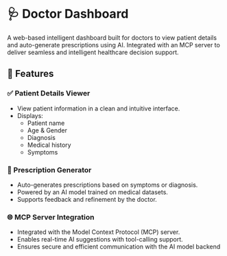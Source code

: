 # 🩺 Doctor Dashboard

A web-based intelligent dashboard built for doctors to view patient details and auto-generate prescriptions using AI. Integrated with an MCP server to deliver seamless and intelligent healthcare decision support.

## 🚀 Features

### ✅ Patient Details Viewer
- View patient information in a clean and intuitive interface.
- Displays:
  - Patient name
  - Age & Gender
  - Diagnosis
  - Medical history
  - Symptoms

### 🤖 Prescription Generator
- Auto-generates prescriptions based on symptoms or diagnosis.
- Powered by an AI model trained on medical datasets.
- Supports feedback and refinement by the doctor.

### 🌐 MCP Server Integration
- Integrated with the Model Context Protocol (MCP) server.
- Enables real-time AI suggestions with tool-calling support.
- Ensures secure and efficient communication with the AI model backend
